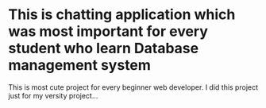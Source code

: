 # This is chatting application which was most important for every student who learn Database management system


This is most cute project for every beginner web developer. 
I did this project just for my versity project...
